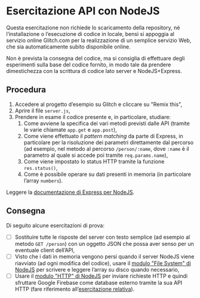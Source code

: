 # Esercitazione API con NodeJS

Questa esercitazione non richiede lo scaricamento della repository, né l’installazione o l’esecuzione di codice in locale, bensì si appoggia al servizio online Glitch.com per la realizzazione di un semplice servizio Web, che sia automaticamente subito disponibile online.

Non è prevista la consegna del codice, ma si consiglia di effettuare degli esperimenti sulla base del codice fornito, in modo tale da prendere dimestichezza con la scrittura di codice lato server e NodeJS+Express.

## Procedura

1. Accedere al progetto d’esempio su Glitch e cliccare su "Remix this",
1. Aprire il file `server.js`,
1. Prendere in esame il codice presente e, in particolare, studiare:
    1. Come avviene la specifica dei vari metodi previsti dalle API (tramite le varie chiamate `app.get` e `app.post`),
    1. Come viene effettuato il *pattern matching* da parte di Express, in particolare per la risoluzione dei parametri direttamente dal percorso (ad esempio, nel metodo al percorso `/person/:name`, dove `:name` è il parametro al quale si accede poi tramite `req.params.name`),
    1. Come viene impostato lo status&nbsp;HTTP tramite la funzione `res.status()`,
    1. Come è possibile operare su dati presenti in memoria (in particolare l’array `numbers`).

Leggere la [documentazione di Express per NodeJS](https://expressjs.com/en/api.html).

## Consegna

Di seguito alcune esercitazioni di prova:

- [ ] Sostituire tutte le risposte del server con testo semplice (ad esempio al metodo `GET /person`) con un oggetto JSON che possa aver senso per un eventuale client dell’API,
- [ ] Visto che i dati in memoria vengono persi quando il server&nbsp;NodeJS viene riavviato (ad ogni modifica del codice), usare il [modulo "File System" di NodeJS](https://nodejs.org/api/fs.html#fs_file_system) per scrivere e leggere l’array su disco quando necessario,
- [ ] Usare il [modulo "HTTP" di NodeJS](https://nodejs.org/api/http.html#http_http) per inviare richieste HTTP e quindi sfruttare Google&nbsp;Firebase come database esterno tramite la sua API HTTP (fare riferimento all’[esercitazione relativa](https://github.com/DigiPlatMOOC/pdgt-esercitazione-firebase)).
